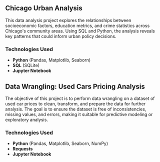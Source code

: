 ## Chicago Urban Analysis
This data analysis project explores the relationships between socioeconomic factors, education metrics, and crime statistics across Chicago's community areas. Using SQL and Python, the analysis reveals key patterns that could inform urban policy decisions.
### Technologies Used
- **Python** (Pandas, Matplotlib, Seaborn)
- **SQL** (SQLite)
- **Jupyter Notebook**

## Data Wrangling: Used Cars Pricing Analysis
The objective of this project is to perform data wrangling on a dataset of used car prices to clean, transform, and prepare the data for further analysis. The goal is to ensure the dataset is free of inconsistencies, missing values, and errors, making it suitable for predictive modeling or exploratory analysis.
### Technologies Used
- **Python** (Pandas, Matplotlib, Seaborn, NumPy)
- **Requests**
- **Jupyter Notebook**
